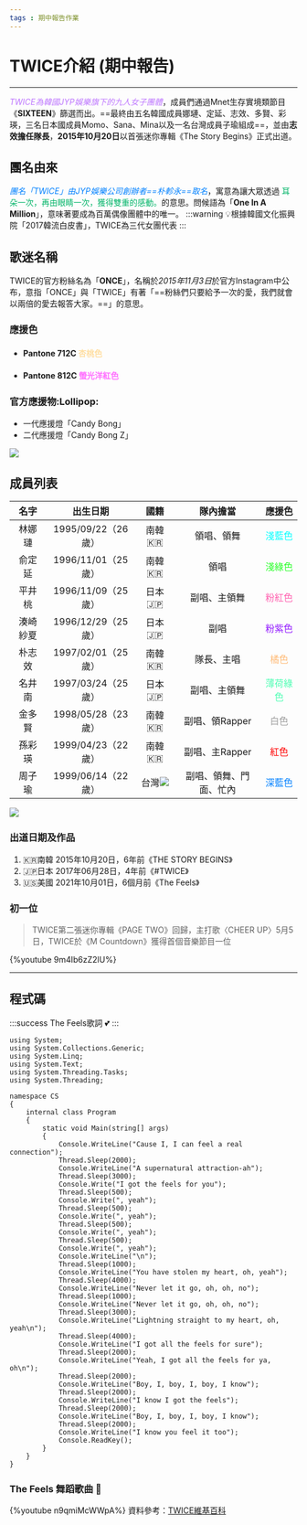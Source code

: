 ```yaml
---
tags : 期中報告作業
---
```

# TWICE介紹 (期中報告) 
---

<font color=#BE77FF> *TWICE為韓國JYP娛樂旗下的九人女子團體*</font>，成員們通過Mnet生存實境類節目《**SIXTEEN**》篩選而出。==最終由五名韓國成員娜璉、定延、志效、多賢、彩瑛，三名日本國成員Momo、Sana、Mina以及一名台灣成員子瑜組成==，並由**志效擔任隊長**，**2015年10月20日**以首張迷你專輯《The Story Begins》正式出道。

 ## 團名由來
 <font color=#0080FF> *團名「TWICE」由JYP娛樂公司創辦者==朴軫永==取名*</font>，寓意為讓大眾透過<font color=#01B468> 耳朵一次，再由眼睛一次，獲得雙重的感動。</font>的意思。問候語為「**One In A Million**」，意味著要成為百萬偶像團體中的唯一。
 :::warning
 :bulb:根據韓國文化振興院「2017韓流白皮書」，TWICE為三代女團代表
 :::
 ## 歌迷名稱
TWICE的官方粉絲名為「**ONCE**」，名稱於*2015年11月3日*於官方Instagram中公布，意指「ONCE」與「TWICE」有著「==粉絲們只要給予一次的愛，我們就會以兩倍的愛去報答大家。==」的意思。

### 應援色
- #### Pantone 712C<font color=#FFDEA1> 杏桃色</font>
- #### Pantone 812C <font color=#FF6EFF> 螢光洋紅色</font>

### 官方應援物:Lollipop:
- 一代應援燈「Candy Bong」
- 二代應援燈「Candy Bong Z」

![](https://i.imgur.com/DouUpXV.png)


## 成員列表

|   名字   |      出生日期      |   國籍    |        隊內擔當        |               應援色                |
|:--------:|:------------------:|:---------:|:----------------------:|:-----------------------------------:|
|  林娜璉  | 1995/09/22（26歲） | 南韓 :kr: |       領唱、領舞       | <font color=#00FFFF> 淺藍色</font>  |
|  俞定延  | 1996/11/01（25歲） | 南韓 :kr: |          領唱          | <font color=	#28FF28> 淺綠色</font> |
|  平井桃  | 1996/11/09（25歲） | 日本 :jp: |      副唱、主領舞      | <font color=#FF60AF> 粉紅色</font>  |
| 湊崎紗夏 | 1996/12/29（25歲） | 日本 :jp: |          副唱          |  <font color=	#921AFF> 粉紫色</font>  |
|  朴志效  | 1997/02/01（25歲） | 南韓 :kr: |       隊長、主唱       |  <font color=	#FFBB77> 橘色</font>  |
|  名井南  | 1997/03/24（25歲） | 日本 :jp: |      副唱、主領舞      |  <font color=#4EFEB3> 薄荷綠色</font>   |
|  金多賢  | 1998/05/28（23歲） | 南韓 :kr: |     副唱、領Rapper     |  <font color=	#9D9D9D> 白色</font>  |
|  孫彩瑛  | 1999/04/23（22歲） | 南韓 :kr: |     副唱、主Rapper     |  <font color=#FF0000> 紅色</font>   |
|  周子瑜  | 1999/06/14（22歲） |   台灣![](https://i.imgur.com/OiBjnsN.png)    | 副唱、領舞、門面、忙內 | <font color=	#0080FF> 深藍色</font> |

![](https://i.imgur.com/S6QLw8Q.jpg)

### 出道日期及作品
1. :kr:南韓 2015年10月20日，6年前《THE STORY BEGINS》
2. :jp:日本 2017年06月28日，4年前《#TWICE》
3. :us:美國 2021年10月01日，6個月前《The Feels》


### 初一位
>TWICE第二張迷你專輯《PAGE TWO》回歸，主打歌〈CHEER UP〉5月5日，TWICE於《M Countdown》獲得首個音樂節目一位

{%youtube 9m4Ib6zZ2lU%}

---

## 程式碼

:::success
The Feels歌詞 :two_hearts:
:::

```csharp=
using System;
using System.Collections.Generic;
using System.Linq;
using System.Text;
using System.Threading.Tasks;
using System.Threading;

namespace CS
{
    internal class Program
    {
        static void Main(string[] args)
        {
            Console.WriteLine("Cause I, I can feel a real connection");
            Thread.Sleep(2000);
            Console.WriteLine("A supernatural attraction-ah");
            Thread.Sleep(3000);
            Console.Write("I got the feels for you");
            Thread.Sleep(500);
            Console.Write(", yeah");
            Thread.Sleep(500);
            Console.Write(", yeah");
            Thread.Sleep(500);
            Console.Write(", yeah");
            Thread.Sleep(500);
            Console.Write(", yeah");
            Console.WriteLine("\n");
            Thread.Sleep(1000);
            Console.WriteLine("You have stolen my heart, oh, yeah");
            Thread.Sleep(4000);
            Console.WriteLine("Never let it go, oh, oh, no");
            Thread.Sleep(1000);
            Console.WriteLine("Never let it go, oh, oh, no");
            Thread.Sleep(3000);
            Console.WriteLine("Lightning straight to my heart, oh, yeah\n");
            Thread.Sleep(4000);
            Console.WriteLine("I got all the feels for sure");
            Thread.Sleep(2000);
            Console.WriteLine("Yeah, I got all the feels for ya, oh\n");
            Thread.Sleep(2000);
            Console.WriteLine("Boy, I, boy, I, boy, I know");
            Thread.Sleep(2000);
            Console.WriteLine("I know I got the feels");
            Thread.Sleep(2000);
            Console.WriteLine("Boy, I, boy, I, boy, I know");
            Thread.Sleep(2000);
            Console.WriteLine("I know you feel it too");
            Console.ReadKey();
        }
    }
}
```
### The Feels 舞蹈歌曲 :checkered_flag: 
{%youtube n9qmiMcWWpA%}
資料參考：[TWICE維基百科](https://zh.wikipedia.org/wiki/TWICE)
